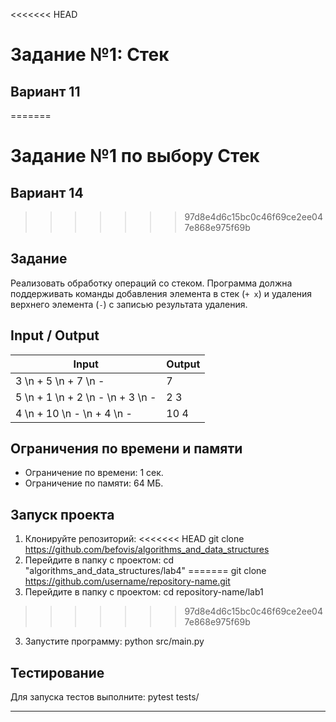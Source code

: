 <<<<<<< HEAD
# Задание №1: Стек
## Вариант 11
=======
# Задание №1 по выбору Стек
## Вариант 14
>>>>>>> 97d8e4d6c15bc0c46f69ce2ee047e868e975f69b

## Задание
Реализовать обработку операций со стеком. Программа должна поддерживать команды добавления элемента в стек (`+ x`) и удаления верхнего элемента (`-`) с записью результата удаления.

## Input / Output

| Input              | Output |
|---------------------|--------|
| 3 \n + 5 \n + 7 \n - | 7      |
| 5 \n + 1 \n + 2 \n - \n + 3 \n - | 2 3 |
| 4 \n + 10 \n - \n + 4 \n - | 10 4 |

## Ограничения по времени и памяти

- Ограничение по времени: 1 сек.
- Ограничение по памяти: 64 МБ.

## Запуск проекта

1. Клонируйте репозиторий:
<<<<<<< HEAD
git clone https://github.com/befovis/algorithms_and_data_structures
2. Перейдите в папку с проектом:
cd "algorithms_and_data_structures/lab4"
=======
git clone https://github.com/username/repository-name.git
2. Перейдите в папку с проектом:
cd repository-name/lab1
>>>>>>> 97d8e4d6c15bc0c46f69ce2ee047e868e975f69b
3. Запустите программу:
python src/main.py

## Тестирование
Для запуска тестов выполните:
pytest tests/

---